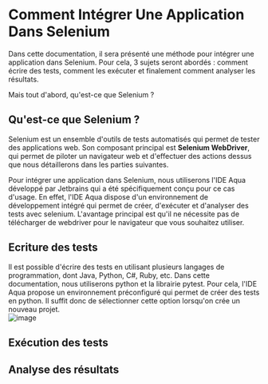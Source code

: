 # Comment Intégrer Une Application Dans Selenium 

Dans cette documentation, il sera présenté une méthode pour intégrer une application dans Selenium. Pour cela, 3 sujets seront abordés  :  comment écrire des tests, comment les exécuter et finalement comment analyser les résultats.

Mais tout d'abord, qu'est-ce que Selenium ?

## Qu'est-ce que Selenium ?

Selenium est un ensemble d'outils de tests automatisés qui permet de tester des applications web. Son composant principal est __Selenium WebDriver__, qui permet de piloter un navigateur web et d'effectuer des actions dessus que nous détaillerons dans les parties suivantes.  

Pour intégrer une application dans Selenium, nous utiliserons l'IDE Aqua développé par Jetbrains qui a été spécifiquement conçu pour ce cas d'usage. En effet, l'IDE Aqua dispose d'un environnement de développement intégré qui permet de créer, d'exécuter et d'analyser des tests avec selenium. L'avantage principal est qu'il ne nécessite pas 
de télécharger de webdriver pour le navigateur que vous souhaitez utiliser.

## Ecriture des tests
Il est possible d'écrire des tests en utilisant plusieurs langages de programmation, dont Java, Python, C#, Ruby, etc. Dans cette documentation, nous utiliserons python et la librairie pytest. 
Pour cela, l'IDE Aqua propose un environnement préconfiguré qui permet de créer des tests en python. Il suffit donc de sélectionner cette option lorsqu'on crée un nouveau projet.  
![image](https://user-images.githubusercontent.com/72658558/134760073-3e3e3e3e-3e3e-3e3e-3e3e-3e3e3e3e3e3e.png)

## Exécution des tests

## Analyse des résultats


